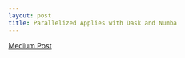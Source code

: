 ```yaml
---
layout: post
title: Parallelized Applies with Dask and Numba
---
```

[Medium Post](https://towardsdatascience.com/how-i-learned-to-love-parallelized-applies-with-python-pandas-dask-and-numba-f06b0b367138?source=friends_link&sk=307029bf03b46c541293b503ac4b28a8)
